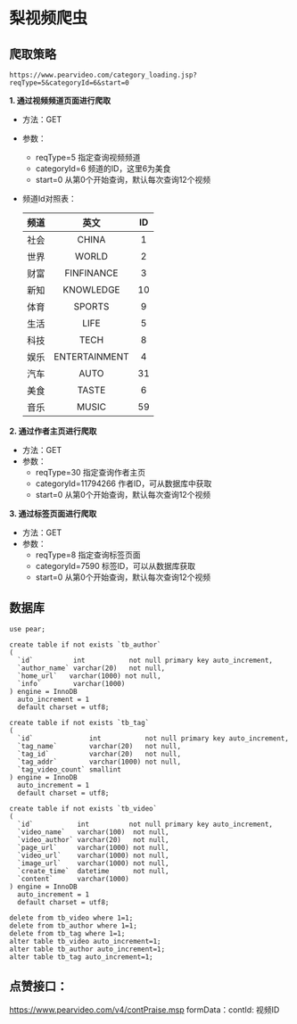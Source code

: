 # 梨视频爬虫
## 爬取策略

`https://www.pearvideo.com/category_loading.jsp?reqType=5&categoryId=6&start=0`

**1. 通过视频频道页面进行爬取**
- 方法：GET
- 参数：
   - reqType=5 指定查询视频频道
   - categoryId=6 频道的ID，这里6为美食
   - start=0 从第0个开始查询，默认每次查询12个视频
- 频道Id对照表：

   频道 | 英文 | ID
   :---:|:---:|:---:
   社会 | CHINA | 1
   世界 | WORLD | 2
   财富 | FINFINANCE | 3
   新知 | KNOWLEDGE | 10
   体育 | SPORTS | 9
   生活 | LIFE | 5
   科技 | TECH | 8
   娱乐 | ENTERTAINMENT | 4
   汽车 | AUTO | 31
   美食 | TASTE | 6
   音乐 | MUSIC | 59

**2. 通过作者主页进行爬取**
- 方法：GET
- 参数：
   - reqType=30 指定查询作者主页
   - categoryId=11794266 作者ID，可从数据库中获取
   - start=0 从第0个开始查询，默认每次查询12个视频

**3. 通过标签页面进行爬取**
- 方法：GET
- 参数：
   - reqType=8 指定查询标签页面
   - categoryId=7590 标签ID，可以从数据库获取
   - start=0 从第0个开始查询，默认每次查询12个视频 
   
 ## 数据库

```mysql-sql
use pear;

create table if not exists `tb_author`
(
  `id`          int           not null primary key auto_increment,
  `author_name` varchar(20)   not null,
  `home_url`   varchar(1000) not null,
  `info`        varchar(1000)
) engine = InnoDB
  auto_increment = 1
  default charset = utf8;

create table if not exists `tb_tag`
(
  `id`              int           not null primary key auto_increment,
  `tag_name`        varchar(20)   not null,
  `tag_id`          varchar(20)   not null,
  `tag_addr`        varchar(1000) not null,
  `tag_video_count` smallint
) engine = InnoDB
  auto_increment = 1
  default charset = utf8;

create table if not exists `tb_video`
(
  `id`           int          not null primary key auto_increment,
  `video_name`   varchar(100)  not null,
  `video_author` varchar(20)   not null,
  `page_url`     varchar(1000) not null,
  `video_url`    varchar(1000) not null,
  `image_url`    varchar(1000) not null,
  `create_time`  datetime      not null,
  `content`      varchar(1000)
) engine = InnoDB
  auto_increment = 1
  default charset = utf8;

delete from tb_video where 1=1;
delete from tb_author where 1=1;
delete from tb_tag where 1=1;
alter table tb_video auto_increment=1;
alter table tb_author auto_increment=1;
alter table tb_tag auto_increment=1;

```
    
## 点赞接口：

https://www.pearvideo.com/v4/contPraise.msp
formData：contId: 视频ID